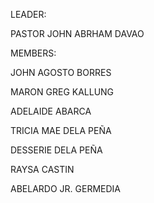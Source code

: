 LEADER: 

PASTOR JOHN ABRHAM DAVAO

MEMBERS:

JOHN AGOSTO BORRES

MARON GREG KALLUNG

ADELAIDE ABARCA

TRICIA MAE DELA PEÑA        

DESSERIE DELA PEÑA

RAYSA CASTIN

ABELARDO JR. GERMEDIA
        
